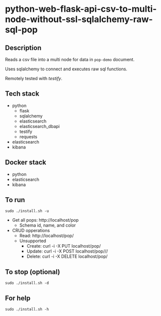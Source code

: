 # python-web-flask-api-csv-to-multi-node-without-ssl-sqlalchemy-raw-sql-pop

## Description
Reads a csv file into a multi node for data in `pop-demo` document.

Uses sqlalchemy to connect and executes raw sql functions.

Remotely tested with *testify*.

## Tech stack
- python
    - flask
    - sqlalchemy
    - elasticsearch
    - elasticsearch_dbapi
    - testify
    - requests
- elasticsearch
- kibana

## Docker stack
- python
- elasticsearch
- kibana

## To run
`sudo ./install.sh -u`
- Get all pops: http://localhost/pop
  - Schema id, name, and color
- CRUD opperations
  - Read: http://localhost/pop/<id>
  - Unsupported
    - Create: curl -i -X PUT localhost/pop/<id>
    - Update: curl -i -X POST localhost/pop/<id>/<name>/<color>
    - Delete: curl -i -X DELETE localhost/pop/<id>

## To stop (optional)
`sudo ./install.sh -d`

## For help
`sudo ./install.sh -h`
